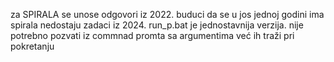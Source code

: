 za SPIRALA se unose odgovori iz 2022. buduci da se u jos jednoj godini ima spirala
nedostaju zadaci iz 2024.
run_p.bat je jednostavnija verzija. nije potrebno pozvati iz commnad promta sa argumentima već ih traži pri pokretanju